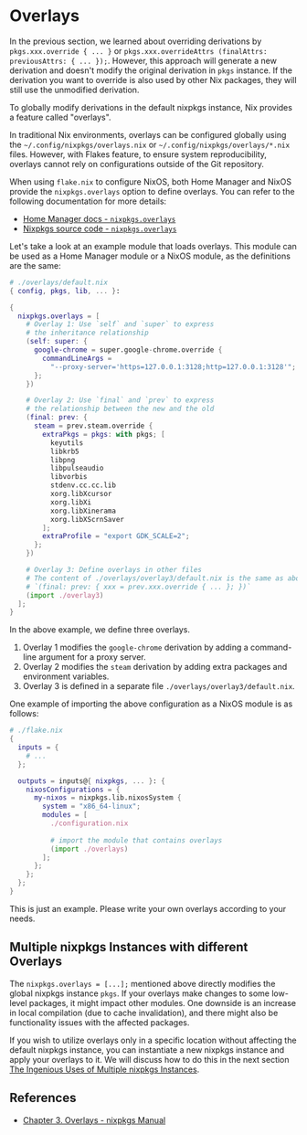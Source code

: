 # Overlays

In the previous section, we learned about overriding derivations by `pkgs.xxx.override { ... }` or `pkgs.xxx.overrideAttrs (finalAttrs: previousAttrs: { ... });`.
However, this approach will generate a new derivation and doesn't modify the original derivation in `pkgs` instance.
If the derivation you want to override is also used by other Nix packages, they will still use the unmodified derivation.

To globally modify derivations in the default nixpkgs instance, Nix provides a feature called "overlays".

In traditional Nix environments, overlays can be configured globally using the `~/.config/nixpkgs/overlays.nix` or `~/.config/nixpkgs/overlays/*.nix` files. 
However, with Flakes feature, to ensure system reproducibility, overlays cannot rely on configurations outside of the Git repository.

When using `flake.nix` to configure NixOS, both Home Manager and NixOS provide the `nixpkgs.overlays` option to define overlays. You can refer to the following documentation for more details:

- [Home Manager docs - `nixpkgs.overlays`](https://nix-community.github.io/home-manager/options.xhtml#opt-nixpkgs.overlays)
- [Nixpkgs source code - `nixpkgs.overlays`](https://github.com/NixOS/nixpkgs/blob/30d7dd7e7f2cba9c105a6906ae2c9ed419e02f17/nixos/modules/misc/nixpkgs.nix#L169)

Let's take a look at an example module that loads overlays. This module can be used as a Home Manager module or a NixOS module, as the definitions are the same:

```nix
# ./overlays/default.nix
{ config, pkgs, lib, ... }:

{
  nixpkgs.overlays = [
    # Overlay 1: Use `self` and `super` to express
    # the inheritance relationship
    (self: super: {
      google-chrome = super.google-chrome.override {
        commandLineArgs =
          "--proxy-server='https=127.0.0.1:3128;http=127.0.0.1:3128'";
      };
    })

    # Overlay 2: Use `final` and `prev` to express
    # the relationship between the new and the old
    (final: prev: {
      steam = prev.steam.override {
        extraPkgs = pkgs: with pkgs; [
          keyutils
          libkrb5
          libpng
          libpulseaudio
          libvorbis
          stdenv.cc.cc.lib
          xorg.libXcursor
          xorg.libXi
          xorg.libXinerama
          xorg.libXScrnSaver
        ];
        extraProfile = "export GDK_SCALE=2";
      };
    })

    # Overlay 3: Define overlays in other files
    # The content of ./overlays/overlay3/default.nix is the same as above:
    # `(final: prev: { xxx = prev.xxx.override { ... }; })`
    (import ./overlay3)
  ];
}
```

In the above example, we define three overlays. 

1. Overlay 1 modifies the `google-chrome` derivation by adding a command-line argument for a proxy server.
2. Overlay 2 modifies the `steam` derivation by adding extra packages and environment variables.
3. Overlay 3 is defined in a separate file `./overlays/overlay3/default.nix`.

One example of importing the above configuration as a NixOS module is as follows:

```nix
# ./flake.nix
{
  inputs = {
    # ...
  };

  outputs = inputs@{ nixpkgs, ... }: {
    nixosConfigurations = {
      my-nixos = nixpkgs.lib.nixosSystem {
        system = "x86_64-linux";
        modules = [
          ./configuration.nix
          
          # import the module that contains overlays
          (import ./overlays)
        ];
      };
    };
  };
}
```

This is just an example. Please write your own overlays according to your needs.


## Multiple nixpkgs Instances with different Overlays

The `nixpkgs.overlays = [...];` mentioned above directly modifies the global nixpkgs instance `pkgs`. If your overlays make changes to some low-level packages, it might impact other modules. 
One downside is an increase in local compilation (due to cache invalidation), 
and there might also be functionality issues with the affected packages.

If you wish to utilize overlays only in a specific location without affecting the default nixpkgs instance, you can instantiate a new nixpkgs instance and apply your overlays to it.
We will discuss how to do this in the next section [The Ingenious Uses of Multiple nixpkgs Instances](./multiple-nixpkgs.md).

## References

- [Chapter 3. Overlays - nixpkgs Manual](https://nixos.org/manual/nixpkgs/stable/#chap-overlays)
